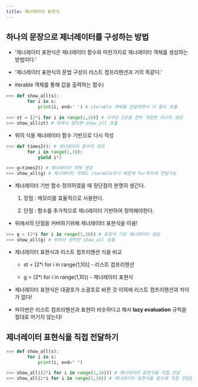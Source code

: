 ```yaml
---
title: 제너레이터 표현식
---
```


## 하나의 문장으로 제너레이터를 구성하는 방법

- '제너레이터 표현식은 제너레이터 함수와 마찬가지로 제너레이터 객체를 생성하는 방법이다.'

- '제너레이터 표현식의 문법 구성이 리스트 컴프리헨션과 거의 똑같다.'

- iterable 객체를 통해 값을 출력하는 함수)

```python
>>> def show_all(s):
        for i in s:
            print(i, end=' ') # iterable 객체를 전달하면서 이 함수 호출
```

```python
>>> st = [2*i for i in range(1,10)] # 구구단 2단을 전부 저장한 리스트 생성
>>> show_all(st) # 위에서 정의한 show_all 호출
```

- 위의 식을 제너레이터 함수 기반으로 다시 작성

```python
>>> def times2(): # 제너레이터 함수의 정의
        for i in range(1,10):
            yield i*2

>>> g=times2() # 제너레이터 객체 생성
>>> show_all(g) # 제너레이터 객체도 iterable하기 때문에 for루프에 전달가능
```

- 제너레이터 기반 함수 정의하였을 때 장단점이 분명히 생긴다.

  1. 장점 : 메모리를 효율적으로 사용한다.

  2. 단점 : 함수를 추가적으로 제너레이터 기반하여 정의해야한다.

- 위에서의 단점을 커버하기위해 제너레이터 표현식을 이용!

```python
>>> g = (2*i for i in range(1,10)) # 표현식 기반 제너레이터 생성
>>> show_all(g) # 위에서 정의한 show_all 호출
```

- 제너레이터 표현식과 리스트 컴프리헨션 식을 비교

  - st = [2*i for i in range(1,10)] - 리스트 컴프리헨션

  - g = (2\*i for i in range(1,10)) - 제너레이터 표현식

- 제너레이터 표현식은 대괄호가 소괄호로 바뀐 것 이외에 리스트 컴프리헨션과 차이가 없다!

- 파이썬은 리스트 컴프리헨션과 표현이 비슷하다고 해서 **lazy evaluation** 규칙을 절대로 어기지 않는다!

## 제너레이터 표현식을 직접 전달하기

```python
>>> def show_all(s):
        for i in s:
            print(i, end=" ")

>>> show_all((2*i for i in range(1,10))) # 제너레이터 표현식을 직접 전달
>>> show_all(2*i for i in range(1,10)) # 제너레이터 표현식을 함수에 직접 전달할 때에는 소괄호 생략 가능하다.

```
